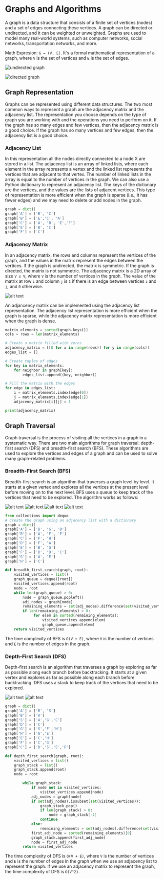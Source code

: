 # Graphs and Algorithms

A graph is a data structure that consists of a finite set of vertices (nodes) and a set of edges connecting these vertices. A graph can be directed or undirected, and it can be weighted or unweighted. Graphs are used to model many real-world systems, such as computer networks, social networks, transportation networks, and more.

Math Expresion: `G = (V, E)`. It's a formal mathematical representation of a graph, where `V` is the set of vertices and `E` is the set of edges.

![undirected graph](image.png)

![directed graph](image-1.png)

## Graph Representation

Graphs can be represented using different data structures. The two most common ways to represent a graph are the adjacency matrix and the adjacency list. The representation you choose depends on the type of graph you are working with and the operations you need to perform on it. If the graph has so many edges and few vertices, then the adjacency matrix is a good choice. If the graph has so many vertices and few edges, then the adjacency list is a good choice.

### Adjacency List

In this representation all the nodes directly connected to a node X are stored in a list. The adjacency list is an array of linked lists, where each element in the array represents a vertex and the linked list represents the vertices that are adjacent to that vertex. The number of linked lists in the array is equal to the number of vertices in the graph.
We can also use a Python dictionary to represent an adjacency list. The keys of the dictionary are the vertices, and the values are the lists of adjacent vertices.
This type of representation is more efficient when the graph is sparse (i.e., it has fewer edges) and we may need to delete or add nodes in the graph.

```python
graph = dict()
graph['A'] = ['B', 'C']
graph['B'] = ['E','C', 'A']
graph['C'] = ['A', 'B', 'E','F']
graph['E'] = ['B', 'C']
graph['F'] = ['C']
```

### Adjacency Matrix

In an adjacency matrix, the rows and columns represent the vertices of the graph, and the values in the matrix represent the edges between the vertices. If the graph is undirected, the matrix is symmetric. If the graph is directed, the matrix is not symmetric. The adjacency matrix is a 2D array of size `V x V`, where `V` is the number of vertices in the graph. The value of the matrix at row `i` and column `j` is `1` if there is an edge between vertices `i` and `j`, and `0` otherwise.

![alt text](image-2.png)

An adjancency matrix can be implemented using the adjacency list representation. The adjacency list representation is more efficient when the graph is sparse, while the adjacency matrix representation is more efficient when the graph is dense.

```python
matrix_elements = sorted(graph.keys())
cols = rows = len(matrix_elements)

# Create a matrix filled with zeros
adjacency_matrix = [[0 for x in range(rows)] for y in range(cols)]
edges_list = []

# Create tuples of edges
for key in matrix_elements:
    for neighbor in graph[key]:
        edges_list.append((key, neighbor))

# Fill the matrix with the edges
for edge in edges_list:
    i = matrix_elements.index(edge[0])
    j = matrix_elements.index(edge[1])
    adjacency_matrix[i][j] = 1

print(adjacency_matrix)
```

## Graph Traversal

Graph traversal is the process of visiting all the vertices in a graph in a systematic way. There are two main algorithms for graph traversal: depth-first search (DFS) and breadth-first search (BFS). These algorithms are used to explore the vertices and edges of a graph and can be used to solve many graph-related problems.

### Breadth-First Search (BFS)

Breadth-first search is an algorithm that traverses a graph level by level. It starts at a given vertex and explores all the vertices at the present level before moving on to the next level. BFS uses a queue to keep track of the vertices that need to be explored. The algorithm works as follows:

![alt text](image-3.png)
![alt text](image-4.png)
![alt text](image-5.png)
![alt text](image-6.png)

```python
from collections import deque
# Create the graph using an adjacency list with a dictionary
graph = dict()
graph['A'] = ['B', 'G', 'D']
graph['B'] = ['A', 'F', 'E']
graph['C'] = ['F', 'H']
graph['D'] = ['F', 'A']
graph['E'] = ['B', 'G']
graph['F'] = ['B', 'D', 'C']
graph['G'] = ['A', 'E']
graph['H'] = ['C']

def breadth_first_search(graph, root):
    visited_vertices = list()
    graph_queue = deque([root])
    visited_vertices.append(root)
    node = root
    while len(graph_queue) > 0:
        node = graph_queue.popleft()
        adj_nodes = graph[node]
        remaining_elements = set(adj_nodes).difference(set(visited_vertices))
        if len(remaining_elements) > 0:
             for elem in sorted(remaining_elements):
                 visited_vertices.append(elem)
                 graph_queue.append(elem)
    return visited_vertices
```

The time complexity of BFS is `O(V + E)`, where `V` is the number of vertices and `E` is the number of edges in the graph.

### Depth-First Search (DFS)

Depth-first search is an algorithm that traverses a graph by exploring as far as possible along each branch before backtracking. It starts at a given vertex and explores as far as possible along each branch before backtracking. DFS uses a stack to keep track of the vertices that need to be explored.

![alt text](image-7.png)
![alt text](image-8.png)

```python
graph = dict()
graph['A'] = ['B', 'S']
graph['B'] = ['A']
graph['S'] = ['A','G','C']
graph['D'] = ['C']
graph['G'] = ['S','F','H']
graph['H'] = ['G','E']
graph['E'] = ['C','H']
graph['F'] = ['C','G']
graph['C'] = ['D','S','E','F']

def depth_first_search(graph, root):
    visited_vertices = list()
    graph_stack = list()
    graph_stack.append(root)
    node = root

        while graph_stack:
            if node not in visited_vertices:
                visited_vertices.append(node)
            adj_nodes = graph[node]
            if set(adj_nodes).issubset(set(visited_vertices)):
                graph_stack.pop()
                if len(graph_stack) > 0:
                    node = graph_stack[-1]
                continue
            else:
                remaining_elements = set(adj_nodes).difference(set(visited_vertices))
            first_adj_node = sorted(remaining_elements)[0]
            graph_stack.append(first_adj_node)
            node = first_adj_node
        return visited_vertices
```

The time complexity of DFS is `O(V + E)`, where `V` is the number of vertices and `E` is the number of edges in the graph when we use an adjacency list to represent the graph. If we use an adjacency matrix to represent the graph, the time complexity of DFS is `O(V^2)`.
